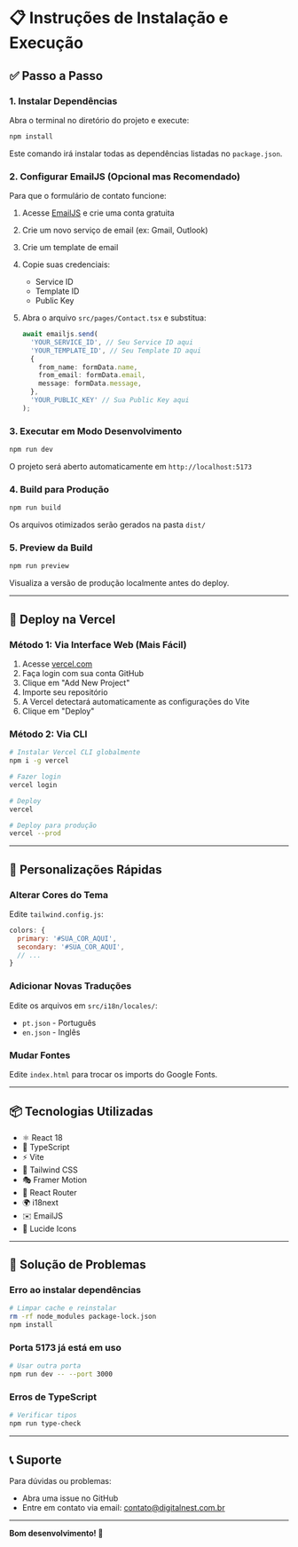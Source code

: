 # 📋 Instruções de Instalação e Execução

## ✅ Passo a Passo

### 1. Instalar Dependências

Abra o terminal no diretório do projeto e execute:

```bash
npm install
```

Este comando irá instalar todas as dependências listadas no `package.json`.

### 2. Configurar EmailJS (Opcional mas Recomendado)

Para que o formulário de contato funcione:

1. Acesse [EmailJS](https://www.emailjs.com/) e crie uma conta gratuita
2. Crie um novo serviço de email (ex: Gmail, Outlook)
3. Crie um template de email
4. Copie suas credenciais:
   - Service ID
   - Template ID
   - Public Key

5. Abra o arquivo `src/pages/Contact.tsx` e substitua:
   ```typescript
   await emailjs.send(
     'YOUR_SERVICE_ID', // Seu Service ID aqui
     'YOUR_TEMPLATE_ID', // Seu Template ID aqui
     {
       from_name: formData.name,
       from_email: formData.email,
       message: formData.message,
     },
     'YOUR_PUBLIC_KEY' // Sua Public Key aqui
   );
   ```

### 3. Executar em Modo Desenvolvimento

```bash
npm run dev
```

O projeto será aberto automaticamente em `http://localhost:5173`

### 4. Build para Produção

```bash
npm run build
```

Os arquivos otimizados serão gerados na pasta `dist/`

### 5. Preview da Build

```bash
npm run preview
```

Visualiza a versão de produção localmente antes do deploy.

---

## 🚀 Deploy na Vercel

### Método 1: Via Interface Web (Mais Fácil)

1. Acesse [vercel.com](https://vercel.com)
2. Faça login com sua conta GitHub
3. Clique em "Add New Project"
4. Importe seu repositório
5. A Vercel detectará automaticamente as configurações do Vite
6. Clique em "Deploy"

### Método 2: Via CLI

```bash
# Instalar Vercel CLI globalmente
npm i -g vercel

# Fazer login
vercel login

# Deploy
vercel

# Deploy para produção
vercel --prod
```

---

## 🎨 Personalizações Rápidas

### Alterar Cores do Tema

Edite `tailwind.config.js`:

```javascript
colors: {
  primary: '#SUA_COR_AQUI',
  secondary: '#SUA_COR_AQUI',
  // ...
}
```

### Adicionar Novas Traduções

Edite os arquivos em `src/i18n/locales/`:

- `pt.json` - Português
- `en.json` - Inglês

### Mudar Fontes

Edite `index.html` para trocar os imports do Google Fonts.

---

## 📦 Tecnologias Utilizadas

- ⚛️ React 18
- 📘 TypeScript
- ⚡ Vite
- 🎨 Tailwind CSS
- 🎭 Framer Motion
- 🧭 React Router
- 🌍 i18next
- ✉️ EmailJS
- 🎯 Lucide Icons

---

## 🐛 Solução de Problemas

### Erro ao instalar dependências

```bash
# Limpar cache e reinstalar
rm -rf node_modules package-lock.json
npm install
```

### Porta 5173 já está em uso

```bash
# Usar outra porta
npm run dev -- --port 3000
```

### Erros de TypeScript

```bash
# Verificar tipos
npm run type-check
```

---

## 📞 Suporte

Para dúvidas ou problemas:

- Abra uma issue no GitHub
- Entre em contato via email: contato@digitalnest.com.br

---

**Bom desenvolvimento! 🚀**
